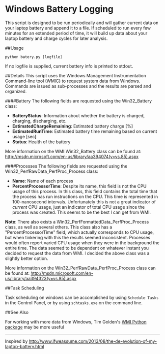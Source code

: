 Windows Battery Logging
=======================

This script is designed to be run periodically and will gather 
current data on your laptop battery and append it to a file.  If 
scheduled to run every few minutes for an extended period of 
time, it will build up data about your laptop battery and charge
cycles for later analysis.

##Usage
```
python batery.py [logfile]
```
If no logfile is supplied, current battery info is printed to stdout.

##Details
This script uses the Windows Management Instrumentation Command-line tool (WMIC) to 
request system data from Windows.  Commands are issued as sub-processes and the 
results are parsed and organized.

####Battery
The following fields are requested using the Win32_Battery class:
- **BatteryStatus**: Information about whether the battery is charged, charging, discharging, etc.
- **EstimatedChargeRemaining**: Estimated battery charge [%]
- **EstimatedRunTime**: Estimated battery time remaining based on current usage [sec]
- **Status**: Health of the battery

More information on the WMI Win32_Battery class can be found at:  
http://msdn.microsoft.com/en-us/library/aa394074(v=vs.85).aspx

####Processes
The following fields are requested using the Win32_PerfRawData_PerfProc_Process class:
- **Name**:  Name of each process
- **PercentProcessorTime**:  Despite its name, this field is not the CPU usage of this process.
In this class, this field contains the total time that the process has run instructions on the CPU.
This time is represented in 100-nanosecond intervals.  Unfortunately this is not a great indicator
of *current* CPU usage, just an indicator of total CPU usage since the process was created.
This seems to be the best I can get from WMI.

**Note**:  There also exists a Win32_PerfFormattedData_PerfProc_Process class, as well as several
others.  This class also has a "PercentProcessorTime" field, which actually corresponds to CPU usage,
but when tinkering with this the results seemed inconsistent.  Processes would often report varied
CPU usage when they were in the background the entire time.  The data seemed to be dependent on 
whatever instant you decided to request the data from WMI.  I decided the above class was a slightly
better option.

More information on the Win32_PerfRawData_PerfProc_Process class can be found at:
http://msdn.microsoft.com/en-us/library/aa394323(v=vs.85).aspx


##Task Scheduling

Task scheduling on windows can be accomplished by using `Schedule Tasks` in the Control
Panel, or by using `schtasks.exe` on the command line.

##See Also

For working with more data from Windows, Tim Golden's [WMI Python package](https://pypi.python.org/pypi/WMI/) 
may be more useful

-----------------------

Inspired by http://www.ifweassume.com/2013/08/the-de-evolution-of-my-laptop-battery.html